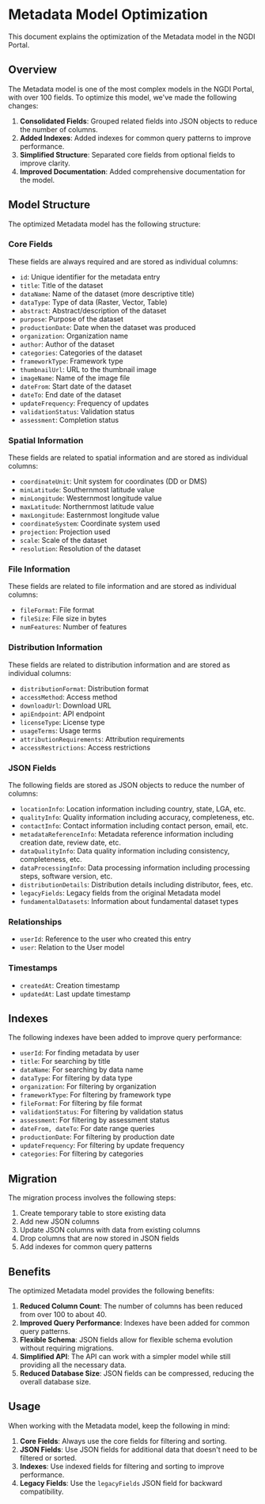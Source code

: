 # Metadata Model Optimization

This document explains the optimization of the Metadata model in the NGDI Portal.

## Overview

The Metadata model is one of the most complex models in the NGDI Portal, with over 100 fields. To optimize this model, we've made the following changes:

1. **Consolidated Fields**: Grouped related fields into JSON objects to reduce the number of columns.
2. **Added Indexes**: Added indexes for common query patterns to improve performance.
3. **Simplified Structure**: Separated core fields from optional fields to improve clarity.
4. **Improved Documentation**: Added comprehensive documentation for the model.

## Model Structure

The optimized Metadata model has the following structure:

### Core Fields

These fields are always required and are stored as individual columns:

- `id`: Unique identifier for the metadata entry
- `title`: Title of the dataset
- `dataName`: Name of the dataset (more descriptive title)
- `dataType`: Type of data (Raster, Vector, Table)
- `abstract`: Abstract/description of the dataset
- `purpose`: Purpose of the dataset
- `productionDate`: Date when the dataset was produced
- `organization`: Organization name
- `author`: Author of the dataset
- `categories`: Categories of the dataset
- `frameworkType`: Framework type
- `thumbnailUrl`: URL to the thumbnail image
- `imageName`: Name of the image file
- `dateFrom`: Start date of the dataset
- `dateTo`: End date of the dataset
- `updateFrequency`: Frequency of updates
- `validationStatus`: Validation status
- `assessment`: Completion status

### Spatial Information

These fields are related to spatial information and are stored as individual columns:

- `coordinateUnit`: Unit system for coordinates (DD or DMS)
- `minLatitude`: Southernmost latitude value
- `minLongitude`: Westernmost longitude value
- `maxLatitude`: Northernmost latitude value
- `maxLongitude`: Easternmost longitude value
- `coordinateSystem`: Coordinate system used
- `projection`: Projection used
- `scale`: Scale of the dataset
- `resolution`: Resolution of the dataset

### File Information

These fields are related to file information and are stored as individual columns:

- `fileFormat`: File format
- `fileSize`: File size in bytes
- `numFeatures`: Number of features

### Distribution Information

These fields are related to distribution information and are stored as individual columns:

- `distributionFormat`: Distribution format
- `accessMethod`: Access method
- `downloadUrl`: Download URL
- `apiEndpoint`: API endpoint
- `licenseType`: License type
- `usageTerms`: Usage terms
- `attributionRequirements`: Attribution requirements
- `accessRestrictions`: Access restrictions

### JSON Fields

The following fields are stored as JSON objects to reduce the number of columns:

- `locationInfo`: Location information including country, state, LGA, etc.
- `qualityInfo`: Quality information including accuracy, completeness, etc.
- `contactInfo`: Contact information including contact person, email, etc.
- `metadataReferenceInfo`: Metadata reference information including creation date, review date, etc.
- `dataQualityInfo`: Data quality information including consistency, completeness, etc.
- `dataProcessingInfo`: Data processing information including processing steps, software version, etc.
- `distributionDetails`: Distribution details including distributor, fees, etc.
- `legacyFields`: Legacy fields from the original Metadata model
- `fundamentalDatasets`: Information about fundamental dataset types

### Relationships

- `userId`: Reference to the user who created this entry
- `user`: Relation to the User model

### Timestamps

- `createdAt`: Creation timestamp
- `updatedAt`: Last update timestamp

## Indexes

The following indexes have been added to improve query performance:

- `userId`: For finding metadata by user
- `title`: For searching by title
- `dataName`: For searching by data name
- `dataType`: For filtering by data type
- `organization`: For filtering by organization
- `frameworkType`: For filtering by framework type
- `fileFormat`: For filtering by file format
- `validationStatus`: For filtering by validation status
- `assessment`: For filtering by assessment status
- `dateFrom, dateTo`: For date range queries
- `productionDate`: For filtering by production date
- `updateFrequency`: For filtering by update frequency
- `categories`: For filtering by categories

## Migration

The migration process involves the following steps:

1. Create temporary table to store existing data
2. Add new JSON columns
3. Update JSON columns with data from existing columns
4. Drop columns that are now stored in JSON fields
5. Add indexes for common query patterns

## Benefits

The optimized Metadata model provides the following benefits:

1. **Reduced Column Count**: The number of columns has been reduced from over 100 to about 40.
2. **Improved Query Performance**: Indexes have been added for common query patterns.
3. **Flexible Schema**: JSON fields allow for flexible schema evolution without requiring migrations.
4. **Simplified API**: The API can work with a simpler model while still providing all the necessary data.
5. **Reduced Database Size**: JSON fields can be compressed, reducing the overall database size.

## Usage

When working with the Metadata model, keep the following in mind:

1. **Core Fields**: Always use the core fields for filtering and sorting.
2. **JSON Fields**: Use JSON fields for additional data that doesn't need to be filtered or sorted.
3. **Indexes**: Use indexed fields for filtering and sorting to improve performance.
4. **Legacy Fields**: Use the `legacyFields` JSON field for backward compatibility.
